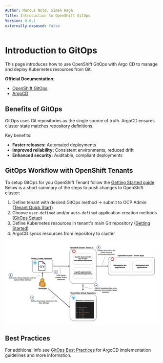 ```yaml
---
Author: Marcus Notø, Simen Haga
Title: Introduction to OpenShift GitOps
Version: 0.0.1
externally-exposed: false
---
```


# Introduction to GitOps
This page introduces how to use OpenShift GitOps with Argo CD to manage and deploy Kubernetes resources from Git. 

**Official Documentation:** 

- [OpenShift GitOps](https://docs.openshift.com/container-platform/latest/cicd/gitops/understanding-openshift-gitops.html)
- [ArgoCD](https://argo-cd.readthedocs.io/en/stable/)


## Benefits of GitOps

GitOps uses Git repositories as the single source of truth. ArgoCD ensures cluster state matches repository definitions.

Key benefits:

- **Faster releases:** Automated deployments
- **Improved reliability:** Consistent environments, reduced drift
- **Enhanced security:** Auditable, compliant deployments
  
## GitOps Workflow with OpenShift Tenants
To setup GitOps for you OpenShift Tenant follow the [Getting Started guide](gitops-setup.md#getting-started). Below is a short summary of the steps to push changes to OpenShift cluster:

1. Define tenant with desired GitOps method → submit to OCP Admin ([Tenant Quick Start](..//../../Quick%20Start/tenants-quick-start.md))
2. Choose `user-defined` and/or `auto-defined` application creation methods ([GitOps Setup](gitops-setup.md#gitops-methods))
3. Define Kubernetes resources in tenant's main Git repository ([Getting Started](gitops-setup.md#getting-started))
4. ArgoCD syncs resources from repository to cluster

![GitOps Workflow](../../../img/CI-CD/GitOps.png)



## Best Practices
For additional info see [GitOps Best Practices](gitops-best-practices.md) for ArgoCD implementation guidelines and more information.